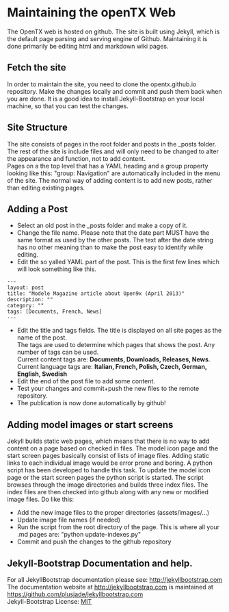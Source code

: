 # Maintaining the openTX Web
The OpenTX web is hosted on github. The site is built using Jekyll, which is the default page parsing and serving engine of Github. Maintaining it is done primarily be editing html and markdown wiki pages. 

## Fetch the site
In order to maintain the site, you need to clone the opentx.github.io repository. Make the changes locally and commit and push them back when you are done. It is a good idea to install Jekyll-Bootstrap on your local machine, so that you can test the changes.

## Site Structure
The site consists of pages in the root folder and posts in the _posts folder. The rest of the site is include files and will only need to be changed to alter the appearance and function, not to add content.  
Pages on a the top level that has a YAML heading and a group property looking like this: "group: Navigation" are automatically included in the menu of the site.
The normal way of adding content is to add new posts, rather than editing existing pages.

## Adding a Post
* Select an old post in the _posts folder and make a copy of it.
* Change the file name. Please note that the date part MUST have the same format as used by the other posts. The text after the date string has no other meaning than to make the post easy to identify while editing.
* Edit the so yalled YAML part of the post. This is the first few lines which will look something like this.
```text
---  
layout: post  
title: "Modele Magazine article about Open9x (April 2013)"  
description: ""  
category: ""  
tags: [Documents, French, News]  
---  
```
* Edit the title and tags fields. The title is displayed on all site pages as the name of the post.  
The tags are used to determine which pages that shows the post. Any number of tags can be used.  
Current content tags are: **Documents, Downloads, Releases, News**. Current language tags are: **Italian, French, Polish, Czech, German, English, Swedish**  
* Edit the end of the post file to add some content.  
* Test your changes and commit+push the new files to the remote repository.  
* The publication is now done automatically by github!  

## Adding model images or start screens
Jekyll builds static web pages, which means that there is no way to add content on a page based on checked in files. The model icon page and the start screen pages basically consist of lists of image files. Adding static links to each individual image would be error prone and boring. A python script has been developed to handle this task.
To update the model icon page or the start screen pages the python script is started. The script browses through the image directories and builds three index files. The index files are then checked into github along with any new or modified image files. Do like this:
* Add the new image files to the proper directories (assets/images/...)
* Update image file names (if needed)
* Run the script from the root directory of the page. This is where all your .md pages are: "python update-indexes.py"
* Commit and push the changes to the github repository

## Jekyll-Bootstrap Documentation and help.
For all JekyllBootstrap documentation please see: <http://jekyllbootstrap.com>  
The documentation website at <http://jekyllbootstrap.com> is maintained at https://github.com/plusjade/jekyllbootstrap.com  
Jekyll-Bootstrap License: [MIT](http://opensource.org/licenses/MIT) 
